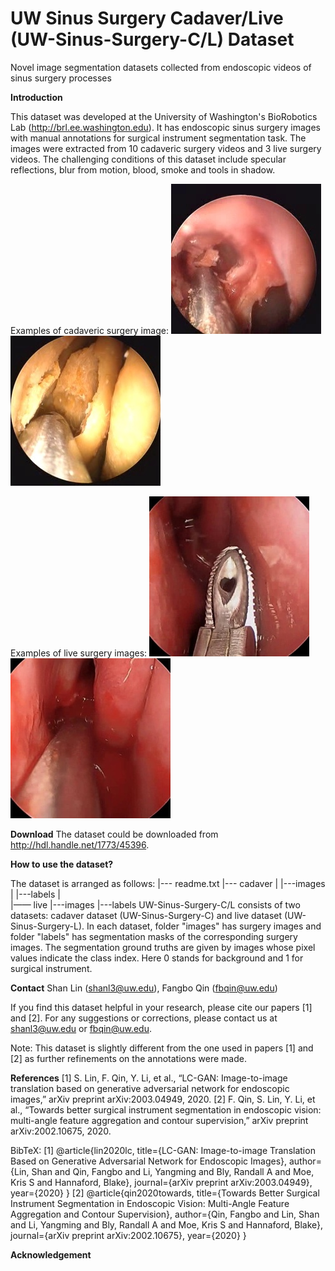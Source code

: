 # UW Sinus Surgery Cadaver/Live (UW-Sinus-Surgery-C/L) Dataset
Novel image segmentation datasets collected from endoscopic videos of sinus surgery processes

**Introduction**

This dataset was developed at the University of Washington's BioRobotics Lab (http://brl.ee.washington.edu). It has endoscopic sinus surgery images with manual annotations for surgical instrument segmentation task. The images were extracted from 10 cadaveric surgery videos and 3 live surgery videos. The challenging conditions of this dataset include specular reflections, blur from motion, blood, smoke and tools in shadow.

Examples of cadaveric surgery image:
![](https://github.com/SURA23/Sinus-Surgery-Endoscopic-Image-Datasets/blob/master/cadaver-example1.jpg)![](https://github.com/SURA23/Sinus-Surgery-Endoscopic-Image-Datasets/blob/master/cadaver-example2.jpg)

Examples of live surgery images:
![](https://github.com/SURA23/Sinus-Surgery-Endoscopic-Image-Datasets/blob/master/live-example1.jpg)![](https://github.com/SURA23/Sinus-Surgery-Endoscopic-Image-Datasets/blob/master/live-example2.jpg)

**Download** The dataset could be downloaded from http://hdl.handle.net/1773/45396.

**How to use the dataset?**

The dataset is arranged as follows:
|--- readme.txt
|--- cadaver
|     |---images
|     |---labels
|     
|—— live
      |---images
      |---labels
UW-Sinus-Surgery-C/L consists of two datasets: cadaver dataset (UW-Sinus-Surgery-C) and live dataset (UW-Sinus-Surgery-L). In each dataset, folder "images" has surgery images and folder "labels" has segmentation masks of the corresponding surgery images. The segmentation ground truths are given by images whose pixel values indicate the class index. Here 0 stands for background and 1 for surgical instrument.

**Contact** Shan Lin (shanl3@uw.edu), Fangbo Qin (fbqin@uw.edu)

If you find this dataset helpful in your research, please cite our papers [1] and [2]. For any suggestions or corrections, please contact us at shanl3@uw.edu or fbqin@uw.edu. 

Note: This dataset is slightly different from the one used in papers [1] and [2] as further refinements on the annotations were made.

**References**
[1] S. Lin, F. Qin, Y. Li, et al., “LC-GAN: Image-to-image translation based on generative adversarial network for endoscopic images,” arXiv preprint arXiv:2003.04949, 2020.
[2] F. Qin, S. Lin, Y. Li, et al., “Towards better surgical instrument segmentation in endoscopic vision: multi-angle feature aggregation and contour supervision,” arXiv preprint arXiv:2002.10675, 2020.

BibTeX:
[1]
@article{lin2020lc,
  title={LC-GAN: Image-to-image Translation Based on Generative Adversarial Network for Endoscopic Images},
  author={Lin, Shan and Qin, Fangbo and Li, Yangming and Bly, Randall A and Moe, Kris S and Hannaford, Blake},
  journal={arXiv preprint arXiv:2003.04949},
  year={2020}
}
[2] 
@article{qin2020towards,
  title={Towards Better Surgical Instrument Segmentation in Endoscopic Vision: Multi-Angle Feature Aggregation and Contour Supervision},
  author={Qin, Fangbo and Lin, Shan and Li, Yangming and Bly, Randall A and Moe, Kris S and Hannaford, Blake},
  journal={arXiv preprint arXiv:2002.10675},
  year={2020}
}

**Acknowledgement**
